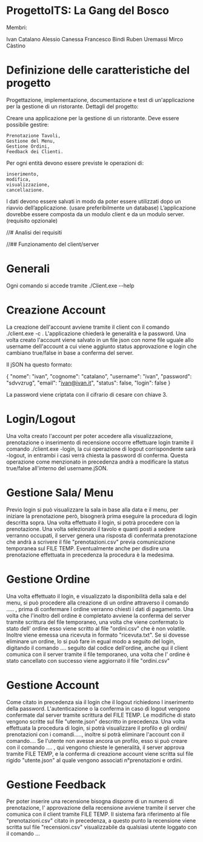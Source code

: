 # ProgettoITS: La Gang del Bosco

Membri:

Ivan Catalano
Alessio Canessa
Francesco Bindi
Ruben Uremassi
Mirco Càstino

# Definizione delle caratteristiche del progetto

Progettazione, implementazione, documentazione e test di un'applicazione per la gestione di un ristorante.
Dettagli del progetto:

Creare una applicazione per la gestione di un ristorante.
Deve essere possibile gestire:

    Prenotazione Tavoli,
    Gestione del Menu,
    Gestione Ordini,
    Feedback dei Clienti.

Per ogni entità devono essere previste le operazioni di:

    inserimento,
    modifica,
    visualizzazione,
    cancellazione.

I dati devono essere salvati in modo da poter essere utilizzati dopo un riavvio dell’applicazione. (usare preferibilmente un database)
L’applicazione dovrebbe essere composta da un modulo client e da un modulo server. (requisito opzionale)

//# Analisi dei requisiti


//## Funzionamento del client/server

# Generali

Ogni comando si accede tramite ./Client.exe --help

# Creazione Account

La creazione dell'account avviene tramite il client con il comando ./client.exe -c . 
L'applicazione chiederà le generalità e la password.
Una volta creato l'account viene salvato in un file json con nome file uguale allo username dell'account a cui viene aggiunto status approvazione e login che cambiano true/false in base a conferma del server. 

Il jSON ha questo formato:

{
	"nome":	"ivan",
	"cognome":	"catalano",
	"username":	"ivan",
	"password":	"sdvvzrug",
	"email":	"ivan@ivan.it",
	"status":	false,
    "login":    false
}

La password viene criptata con il cifrario di cesare con chiave 3.

# Login/Logout 

Una volta creato l'account per poter accedere alla visualizzazione, prenotazione o inserimento di recensione occorre effettuare login tramite il comando 
./client.exe -login, la cui operazione di logout corrispondente sarà -logout, in entrambi i casi verrà chiesta la password di conferma. Questa operazione come menzionato in precedenza andrà a modificare la status true/false all'interno del username.jSON.

# Gestione Sala/ Menu

Previo login si può visualizzare la sala in base alla data e il menu, per iniziare la prenotazione però, bisognerà prima eseguire la procedura di login descritta sopra. Una volta effettuato il login, si potrà procedere con la prenotazione. Una volta selezionato il tavolo e quanti posti a sedere verranno occupati, il server genera una risposta di confermata prenotazione che andrà a scrivere il file "prenotazioni.csv" previa comunicazione temporanea sul FILE TEMP. Eventualmente anche per disdire una prenotazione effettuata in precedenza la procedura è la medesima.


# Gestione Ordine

Una volta effettuato il login, e visualizzato la disponibilità della sala e del menu, si può procedere alla creazione di un ordine attraverso il comando ..... , prima di confermare l ordine verranno chiesti i dati di pagamento. Una volta che l'inoltro dell ordine è completato avviene la conferma del server tramite scrittura del file temporaneo, una volta che viene confermato lo stato dell' ordine esso viene scritto al file "ordini.csv" che è non volatile. Inoltre viene emessa una ricevuta in formato "ricevuta.txt". Se si dovesse eliminare un ordine, lo si può fare in egual modo a seguito del login, digitando il comando .... seguito dal codice dell'ordine, anche qui il client comunica con il server tramite il file temporaneo, una volta che l' ordine è stato cancellato con successo viene aggiornato il file "ordini.csv"

# Gestione Account
Come citato in precedenza sia il login che il logout richiedono l inserimento della password. L'autenticazione o la conferma in caso di logout vengono confermate dal server tramite scrittura del FILE TEMP. Le modifiche di stato vengono scritte sul file "utente.json" descritto in precedenza.
Una volta effettuata la procedura di login, si potrà visualizzare il profilo e gli ordini/ prenotazioni con i comandi....., inoltre si potrà eliminare l'account con il comando....
Se l'utente non avesse ancora un profilo, esso si può creare con il comando .... , qui vengono chieste le generalità, il server approva tramite FILE TEMP, e la conferma di creazione account viene scritta sul file rigido "utente.json" al quale vengono associati n°prenotazioni e ordini.

# Gestione Feedback

Per poter inserire una recensione bisogna disporre di un numero di prenotazione, l' approvazione della recensione avviene tramite il server che comunica con il client tramite FILE TEMP. Il sistema farà riferimento al file "prenotazioni.csv" citato in precedenza, a questo punto la recensione viene scritta sul file "recensioni.csv" visualizzabile da qualsiasi utente loggato con il comando ...